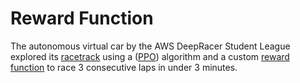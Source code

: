 # Reward Function

The autonomous virtual car by the AWS DeepRacer Student League explored its [racetrack](https://student.deepracer.com/static/media/2022_june_pro.4b272960e610715bac20.png) using a ([PPO](https://arxiv.org/abs/1707.06347)) algorithm and a custom [reward function](reward_function.py) to race 3 consecutive laps in under 3 minutes.

